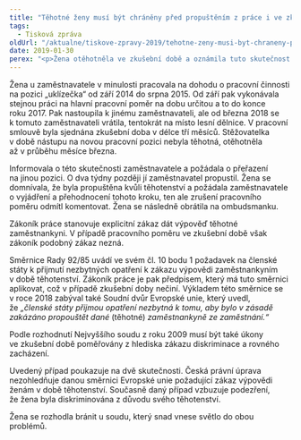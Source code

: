 ```yaml
---
title: "Těhotné ženy musí být chráněny před propuštěním z práce i ve zkušební době"
tags:
  - Tisková zpráva
oldUrl: "/aktualne/tiskove-zpravy-2019/tehotne-zeny-musi-byt-chraneny-pred-propustenim-z-prace-i-ve-zkusebni-dobe"
date: 2019-01-30
perex: "<p>Žena otěhotněla ve zkušební době a oznámila tuto skutečnost svému zaměstnavateli. Ten jí propustil bez uvedení důvodu s odkazem na skutečnost, že na to má ve zkušební době právo. Žena přitom pro daného zaměstnavatele pracovala v předchozích letech, aniž by měl k její práci jakékoli výhrady. Zákoník práce takový postup skutečně umožňuje. Dostává se tím však do kolize se směrnicí Evropské unie, která požaduje po členských státech přijmout nezbytná opatření zakazující výpověď zaměstnankyním mimo jiné v době těhotenství. Současně se i na zkušební dobu vztahuje antidiskriminační zákon.</p>"
---
```


<!-- imported from the old website -->

<p>Žena u zaměstnavatele v minulosti pracovala na dohodu o pracovní činnosti na pozici „uklízečka“ od září 2014 do srpna 2015. Od září pak vykonávala stejnou práci na hlavní pracovní poměr na dobu určitou a to do konce roku 2017. Pak nastoupila k jinému zaměstnavateli, ale od března 2018 se k tomuto zaměstnavateli vrátila, tentokrát na místo lesní dělnice. V pracovní smlouvě byla sjednána zkušební doba v délce tří měsíců. Stěžovatelka v době nástupu na novou pracovní pozici nebyla těhotná, otěhotněla až v průběhu měsíce března.</p> <p>Informovala o této skutečnosti zaměstnavatele a požádala o přeřazení na jinou pozici. O dva týdny později jí zaměstnavatel propustil. Žena se domnívala, že byla propuštěna kvůli těhotenství a požádala zaměstnavatele o vyjádření a přehodnocení tohoto kroku, ten ale zrušení pracovního poměru odmítl komentovat. Žena se následně obrátila na ombudsmanku. </p> <p>Zákoník práce stanovuje explicitní zákaz dát výpověď těhotné zaměstnankyni. V případě pracovního poměru ve zkušební době však zákoník podobný zákaz nezná.  </p> <p>Směrnice Rady 92/85 uvádí ve svém čl. 10 bodu 1 požadavek na členské státy k přijmutí nezbytných opatření k zákazu výpovědi zaměstnankyním v době těhotenství. Zákoník práce je pak předpisem, který má tuto směrnici aplikovat, což v případě zkušební doby nečiní. Výkladem této směrnice se v roce 2018 zabýval také Soudní dvůr Evropské unie, který uvedl, že <i>„členské státy přijmou opatření nezbytná k tomu, aby bylo v zásadě zakázáno propouštět dané</i> (těhotné)<i> zaměstnankyně ze zaměstnání.“</i></p> <p>Podle rozhodnutí Nejvyššího soudu z roku 2009 musí být také úkony ve zkušební době poměřovány z hlediska zákazu diskriminace a rovného zacházení.</p> <p>Uvedený případ poukazuje na dvě skutečnosti. Česká právní úprava nezohledňuje danou směrnici Evropské unie požadující zákaz výpovědi ženám v době těhotenství. Současně daný případ vzbuzuje podezření, že žena byla diskriminována z důvodu svého těhotenství. </p> <p>Žena se rozhodla bránit u soudu, který snad vnese světlo do obou problémů.  </p>
